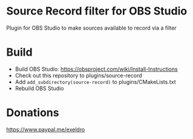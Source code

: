 # Source Record filter for OBS Studio

Plugin for OBS Studio to make sources available to record via a filter

# Build
- Build OBS Studio: https://obsproject.com/wiki/Install-Instructions
- Check out this repository to plugins/source-record
- Add `add_subdirectory(source-record)` to plugins/CMakeLists.txt
- Rebuild OBS Studio

# Donations
https://www.paypal.me/exeldro
